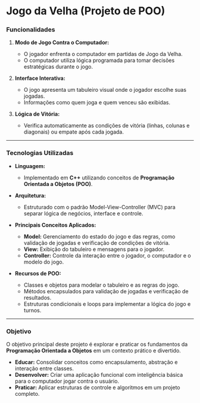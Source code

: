 # Jogo da Velha (Projeto de POO)

### Funcionalidades  
1. **Modo de Jogo Contra o Computador:**  
   - O jogador enfrenta o computador em partidas de Jogo da Velha.  
   - O computador utiliza lógica programada para tomar decisões estratégicas durante o jogo.  

2. **Interface Interativa:**  
   - O jogo apresenta um tabuleiro visual onde o jogador escolhe suas jogadas.  
   - Informações como quem joga e quem venceu são exibidas.  

3. **Lógica de Vitória:**  
   - Verifica automaticamente as condições de vitória (linhas, colunas e diagonais) ou empate após cada jogada. 

---

### Tecnologias Utilizadas  
- **Linguagem:**  
  - Implementado em **C++** utilizando conceitos de **Programação Orientada a Objetos (POO)**.
     
- **Arquitetura:**
   - Estruturado com o padrão Model-View-Controller (MVC) para separar lógica de negócios, interface e controle.
     
- **Principais Conceitos Aplicados:**
   - **Model:** Gerenciamento do estado do jogo e das regras, como validação de jogadas e verificação de condições de vitória.
   - **View:** Exibição do tabuleiro e mensagens para o jogador.
   - **Controller:** Controle da interação entre o jogador, o computador e o modelo do jogo.
     
- **Recursos de POO:**
   - Classes e objetos para modelar o tabuleiro e as regras do jogo.
   - Métodos encapsulados para validação de jogadas e verificação de resultados.
   - Estruturas condicionais e loops para implementar a lógica do jogo e turnos.  

---

### Objetivo  
O objetivo principal deste projeto é explorar e praticar os fundamentos da **Programação Orientada a Objetos** em um contexto prático e divertido.  
- **Educar:** Consolidar conceitos como encapsulamento, abstração e interação entre classes.  
- **Desenvolver:** Criar uma aplicação funcional com inteligência básica para o computador jogar contra o usuário.  
- **Praticar:** Aplicar estruturas de controle e algoritmos em um projeto completo.  
